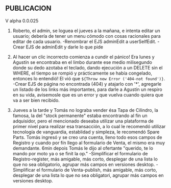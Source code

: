 ## PUBLICACION
V alpha 0.0.025

1) Roberto, el admin, se loguea el jueves a la mañana, e intenta editar un usuario; debería de tener un menu cómodo con cosas racionales para editar de cada usuario.
    -Renombrar el EJS adminEdit a userSelfEdit.
    -Crear EJS de adminEdit y darle lo que pide

2) Al hacer un clic incorrecto comienza a cundir el pánico! Era lunes y Agustín se encontraba en el limbo durante ese medio milisegundo donde su dedo azotaba el teclado, dando ejecución a un DELETE sin el WHERE, el tiempo se rompió y prácticamente se había congelado, entonces lo entendió! El vió que `${Throw new Error ('404-not found')}`.
    -Crear EJS de página no encontrada (404) y atajarlo con '*', agregarle un listado de los links más importantes, para darle a Agustín un respiro en su vida, avisemosle que es un error y que vuelva cuando quiera que va a ser bien recibido.

3) Jueves a la tarde y Tomás no lograba vender ésa Tapa de Cilindro, la famosa, la del "stock permanente" estaba encontrando al fín un adquisidor, pero el mencionado deseaba utilizar una plataforma de primer nivel para realizar esa transacción, a lo cual le recomendó utilizar tecnología de vanguardia, establidad y simpleza, le recomendó Spare Parts.
 Tomás ingresó y se creo una cuenta, lleno todo esos campos de Registro y cuando por fín llego al formulario de Venta, el mismo era muy demandante. 
 6min depois Tomás le dijo al ofertante "querido, te lo mando por moto ya o se finit la op."
    -Simplificar el formulario de Registro-register, más amigable, más corto, desplegar de una lista lo que no sea obligatorio, agrupar más campos en versiones desktop.
    -Simplificar el formulario de Venta-publish, más amigable, más corto, desplegar de una lista lo que no sea obligatori, agrupar más campos en versiones desktop.